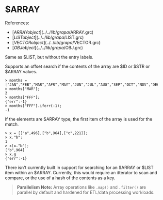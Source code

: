# $ARRAY
References:
- [$ARRAY object](../../lib/grapa/$ARRAY.grc)
- [$LIST object](../../lib/grapa/$LIST.grc)
- [$VECTOR object](../../lib/grapa/$VECTOR.grc)
- [$OBJ object](../../lib/grapa/$OBJ.grc)

Same as $LIST, but without the entry labels.

Supports an offset search if the contents of the array are $ID or $STR or $ARRAY values.
```
> months = ["JAN","FEB","MAR","APR","MAY","JUN","JUL","AUG","SEP","OCT","NOV","DEC"];
> months["MAR"];
2
> months["FFF"];
{"err":-1}
> months["FFF"].iferr(-1);
-1
```

If the elements are $ARRAY type, the first item of the array is used for the match.
```
> x = [["a",496],["b",964],["c",221]];
> x."b";
1
> x[x."b"];
["b",964]
> x.g
{"err":-1}
```

There isn't currently built in support for searching for an $ARRAY or $LIST item within an $ARRAY. Currently, this would require an itterator to scan and compare, or the use of a hash of the contents as a key.

> **Parallelism Note:**
> Array operations like `.map()` and `.filter()` are parallel by default and hardened for ETL/data processing workloads.
